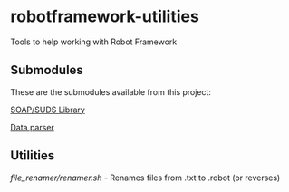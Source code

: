 # robotframework-utilities
Tools to help working with Robot Framework

## Submodules ##

These are the submodules available from this project:

[SOAP/SUDS Library](https://github.com/mauricekoster/robotframework-utilities)

[Data parser](https://github.com/quintagroup/quintagroup.robotframework.utils)

## Utilities ##

_file_renamer/renamer.sh_  - Renames files from .txt to .robot (or reverses)
